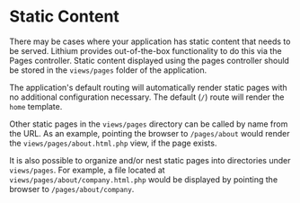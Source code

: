 # Static Content
There may be cases where your application has static content that needs to be served. Lithium provides out-of-the-box functionality to do this via the Pages controller.  Static content displayed using the pages controller should be stored in the `views/pages` folder of the application.

The application's default routing will automatically render static pages with no additional configuration necessary.  The default (`/`) route will render the `home` template.

Other static pages in the `views/pages` directory can be called by name from the URL.  As an example, pointing the browser to `/pages/about` would render the `views/pages/about.html.php` view, if the page exists.

It is also possible to organize and/or nest static pages into directories under `views/pages`.  For example, a file located at `views/pages/about/company.html.php` would be displayed by pointing the browser to `/pages/about/company`.
